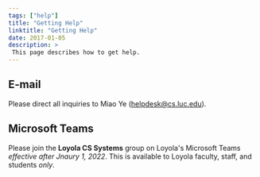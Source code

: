 ```yaml
---
tags: ["help"]
title: "Getting Help"
linktitle: "Getting Help"
date: 2017-01-05
description: >
 This page describes how to get help. 
---
```


## E-mail

Please direct all inquiries to Miao Ye (<helpdesk@cs.luc.edu>).

## Microsoft Teams

Please join the **Loyola CS Systems** group on Loyola's Microsoft Teams *effective after Jnaury 1, 2022*.
This is available to Loyola faculty, staff, and students *only*.
